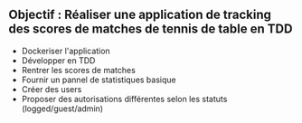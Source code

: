 ## Objectif : Réaliser une application de tracking des scores de matches de tennis de table en TDD

- Dockeriser l'application
- Développer en TDD
- Rentrer les scores de matches
- Fournir un pannel de statistiques basique
- Créer des users
- Proposer des autorisations différentes selon les statuts (logged/guest/admin)